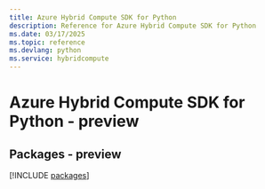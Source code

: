 ```yaml
---
title: Azure Hybrid Compute SDK for Python
description: Reference for Azure Hybrid Compute SDK for Python
ms.date: 03/17/2025
ms.topic: reference
ms.devlang: python
ms.service: hybridcompute
---
```

# Azure Hybrid Compute SDK for Python - preview
## Packages - preview
[!INCLUDE [packages](hybrid-compute-index.md)]